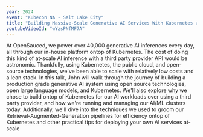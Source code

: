 ```yaml
---
year: 2024
event: "Kubecon NA - Salt Lake City"
title: "Building Massive-Scale Generative AI Services With Kubernetes and Open Source"
youtubeVideoId: "wYzsPNfMF7A"
---
```


At OpenSauced, we power over 40,000 generative AI inferences
every day, all through our in-house platform ontop of Kubernetes. The cost of
doing this kind of at-scale AI inference with a third party provider API
would be astronomic. Thankfully, using Kubernetes, the public cloud, and
open-source technologies, we've been able to scale with relatively low
costs and a lean stack. In this talk, John will walk through the journey of
building a production grade generative AI system using open source technologies,
open large language models, and Kubernetes. We'll also explore why we chose
to build ontop of Kubernetes for our AI workloads over using a third party
provider, and how we're running and managing our AI/ML clusters today.
Additionally, we'll dive into the techniques we used to groom our
Retrieval-Augmented-Generation pipelines for efficiency ontop of Kubernetes
and other practical tips for deploying your own AI services at-scale
